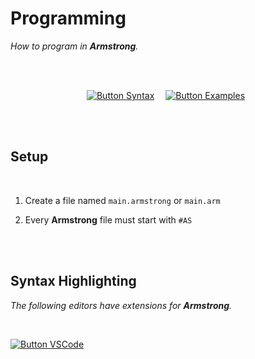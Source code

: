 
# Programming

*How to program in **Armstrong**.*

<br>
<br>

<div align = center>

[![Button Syntax]][Syntax]   
[![Button Examples]][Examples] 

</div>

<br>
<br>

## Setup

<br>

1.  Create a file named `main.armstrong` or `main.arm`

2.  Every **Armstrong** file must start with `#AS`

<br>
<br>

## Syntax Highlighting

*The following editors have extensions for **Armstrong**.*

<br>

[![Button VSCode]][Extension VSCode]

<br>


<!----------------------------------------------------------------------------->

[Extension VSCode]: https://marketplace.visualstudio.com/items?itemName=sam-astro.armstrong

[Examples]: ../example_armstrong_programs
[Syntax]: Armstrong


<!---------------------------------[ Buttons ]--------------------------------->

[Button Examples]: https://img.shields.io/badge/Examples-00979D?style=for-the-badge&logoColor=white&logo=AppleArcade
[Button Syntax]: https://img.shields.io/badge/Syntax-CB2E6D?style=for-the-badge&logoColor=white&logo=AzureFunctions
[Button VSCode]: https://img.shields.io/badge/VSCode-007ACC?style=for-the-badge&logoColor=white&logo=VisualStudioCode

